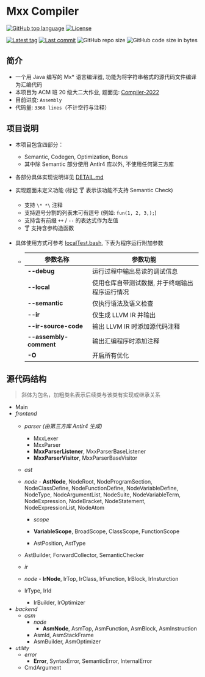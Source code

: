 # Mxx Compiler

[![GitHub top language](https://img.shields.io/github/languages/top/PaperL/Mxx-Compiler)](http://jdk.java.net/17/)
[![License](https://img.shields.io/github/license/PaperL/Mxx-Compiler)](https://www.gnu.org/licenses/gpl-3.0.html)

[![Latest tag](https://img.shields.io/github/v/tag/PaperL/Mxx-Compiler)](https://github.com/PaperL/Mxx-Compiler/tags)
[![Last commit](https://img.shields.io/github/last-commit/PaperL/Mxx-Compiler)](https://github.com/PaperL/Mxx-Compiler/commits/)
![GitHub repo size](https://img.shields.io/github/repo-size/PaperL/Mxx-Compiler)
![GitHub code size in bytes](https://img.shields.io/github/languages/code-size/PaperL/Mxx-Compiler)

## 简介

- 一个用 Java 编写的 Mx* 语言编译器, 功能为将字符串格式的源代码文件编译为汇编代码
- 本项目为 ACM 班 20 级大二大作业, 题面见: [Compiler-2022](https://github.com/ACMClassCourses/Compiler-Design-Implementation)
- 目前进度: `Assembly`
- 代码量: `3368 lines`（不计空行与注释）



## 项目说明

- 本项目包含四部分：
  - Semantic, Codegen, Optimization, Bonus
  - 其中除 Semantic 部分使用 Antlr4 库以外, 不使用任何第三方库
  
- 各部分具体实现说明详见 [DETAIL.md](https://github.com/PaperL/Mxx-Compiler/blob/main/DETAIL.md)

- 实现题面未定义功能 (标记 🍸 表示该功能不支持 Semantic Check)
  - 支持 ` \* *\ ` 注释
  - 支持逗号分割的列表末可有逗号 (例如: `fun(1, 2, 3,);`)
  - 支持含有前缀 `++` / `--` 的表达式作为左值
  - 🍸 支持含参构造函数
  
- 具体使用方式可参考 [localTest.bash](https://github.com/PaperL/Mxx-Compiler/blob/main/localTest.bash), 下表为程序运行附加参数

  - | 参数名称               | 参数功能                                       |
    | ---------------------- | ---------------------------------------------- |
    | **--debug**            | 运行过程中输出易读的调试信息                   |
    | **--local**            | 使用仓库自带测试数据, 并于终端输出程序运行情况 |
    | **--semantic**         | 仅执行语法及语义检查                           |
    | **--ir**               | 仅生成 LLVM IR 并输出                          |
    | **--ir-source-code**   | 输出 LLVM IR 时添加源代码注释                  |
    | **--assembly-comment** | 输出汇编程序时添加注释                         |
    | **-O**                 | 开启所有优化                                   |



## 源代码结构

> 斜体为包名，加粗类名表示后续类与该类有实现或继承关系

- Main
- *frontend*
    - *parser (由第三方库 Antlr4 生成)*
        - MxxLexer
        - MxxParser
        - **MxxParserListener**, MxxParserBaseListener
        - **MxxParserVisitor**, MxxParserBaseVisitor
        
    - *ast*
    - *node*
            - **AstNode**, NodeRoot, NodeProgramSection, NodeClassDefine, NodeFunctionDefine, NodeVariableDefine, NodeType, NodeArgumentList, NodeSuite, NodeVariableTerm, NodeExpression, NodeBracket, NodeStatement, NodeExpressionList, NodeAtom
    
        - *scope*
        - **VariableScope**, BroadScope, ClassScope, FunctionScope
    
        - AstPosition, AstType
    - AstBuilder, ForwardCollector, SemanticChecker
    
    - *ir*
    - *node*
            - **IrNode**, IrTop, IrClass, IrFunction, IrBlock, IrInsturction
    - IrType, IrId
        - IrBuilder, IrOptimizer
- *backend*
    - *asm*
        - *node*
            - **AsmNode**, AsmTop, AsmFunction, AsmBlock, AsmInstruction
        - AsmId, AsmStackFrame
        - AsmBuilder, AsmOptimizer
- *utility*
    - *error*
        - **Error**, SyntaxError, SemanticError, InternalError
    - CmdArgument